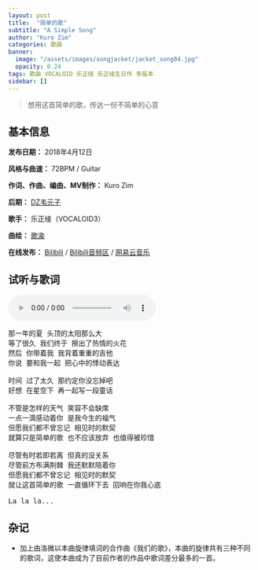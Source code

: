 ```yaml
---
layout: post
title:  "简单的歌"
subtitle: "A Simple Song"
author: "Kuro Zim"
categories: 歌曲
banner: 
  image: "/assets/images/songjacket/jacket_song04.jpg"
  opacity: 0.24
tags: 歌曲 VOCALOID 乐正绫 乐正绫生日作 多版本
sidebar: []
---
```


> 想用这首简单的歌，传达一份不简单的心意

## 基本信息

**发布日期：** 2018年4月12日

**风格与曲速：** 72BPM / Guitar

**作词、作曲、编曲、MV制作：** Kuro Zim

**后期：** [DZ韦元子](https://space.bilibili.com/11589966)

**歌手：** 乐正绫（VOCALOID3）

**曲绘：** [歌渝](https://space.bilibili.com/17389346)

**在线发布：** [Bilibili](https://www.bilibili.com/video/av21928922) / [Bilibili音频区](https://www.bilibili.com/audio/au287986?type=3) / [网易云音乐](https://music.163.com/song?id=552136655)

## 试听与歌词

<audio controls><source src="/assets/audio/song04v18.mp3" type="audio/mp3"></audio>

<pre>
那一年的夏 头顶的太阳那么大
等了很久 我们终于 擦出了热情的火花
然后 你带着我 我背着重重的吉他
你说 要和我一起 把心中的悸动表达

时间 过了太久 那约定你没忘掉吧
好想 在星空下 再一起写一段童话

不管是怎样的天气 笑容不会缺席
一点一滴感动着你 是我今生的福气
但愿我们都不曾忘记 相见时的默契
就算只是简单的歌 也不应该放弃 也值得被珍惜

尽管有时若即若离 但真的没关系
尽管前方布满荆棘 我还默默陪着你
但愿我们都不曾忘记 相见时的默契
就让这首简单的歌 一直循环下去 回响在你我心底

La la la...
</pre>

## 杂记

* 加上由洛微以本曲旋律填词的合作曲《我们的歌》，本曲的旋律共有三种不同的歌词，这使本曲成为了目前作者的作品中歌词差分最多的一首。